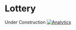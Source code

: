 # Lottery

Under Construction
[![Analytics](https://ga-beacon.appspot.com/UA-104411338-1/seamonkey/readme?pixel)](https://github.com/seamonkeysurf/Lottery)
